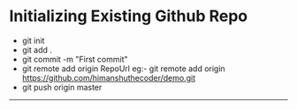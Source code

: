 # Initializing Existing Github Repo

- git init
- git add  .
- git commit -m "First commit"
- git remote add origin RepoUrl
	eg:- git remote add origin https://github.com/himanshuthecoder/demo.git
- git push origin master

---

